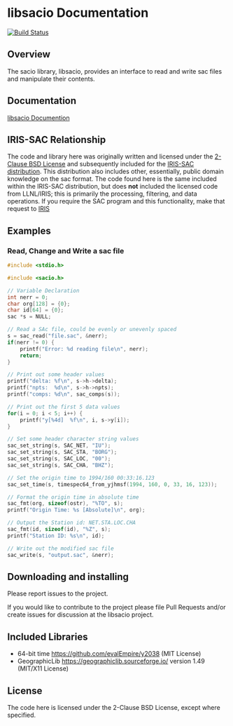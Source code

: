 libsacio Documentation
======================

[![Build Status](https://travis-ci.com/savage13/sacio.svg?branch=master)](https://travis-ci.com/savage13/sacio)

Overview
--------

The sacio library, libsacio, provides an interface to read and write sac files and manipulate their contents.

Documentation
-------------

[libsacio Documention](https://savage13.github.io/sacio/)

IRIS-SAC Relationship
---------------------

The code and library here was originally written and licensed under the [2-Clause BSD License](https://choosealicense.com/licenses/bsd-2-clause/) and subsequently included for the [IRIS-SAC distribution](http://ds.iris.edu/ds/nodes/dmc/forms/sac/). This distribution also includes other, essentially, public domain knowledge on the sac format.  The code found here is the same included within the IRIS-SAC distribution, but does **not** included the licensed code from LLNL/IRIS; this is primarily the processing, filtering, and data operations. If you require the SAC program and this functionality, make that request to [IRIS](http://ds.iris.edu/ds/nodes/dmc/forms/sac/)


Examples
--------

### Read, Change and Write a sac file

```c
#include <stdio.h>

#include <sacio.h>

// Variable Declaration
int nerr = 0;
char org[128] = {0};
char id[64] = {0};
sac *s = NULL;

// Read a SAc file, could be evenly or unevenly spaced
s = sac_read("file.sac", &nerr);
if(nerr != 0) {
    printf("Error: %d reading file\n", nerr);
    return;
}

// Print out some header values
printf("delta: %f\n", s->h->delta);
printf("npts:  %d\n", s->h->npts);
printf("comps: %d\n", sac_comps(s));

// Print out the first 5 data values
for(i = 0; i < 5; i++) {
    printf("y[%4d]  %f\n", i, s->y[i]);
}

// Set some header character string values
sac_set_string(s, SAC_NET, "IU");
sac_set_string(s, SAC_STA, "BORG");
sac_set_string(s, SAC_LOC, "00");
sac_set_string(s, SAC_CHA, "BHZ");

// Set the origin time to 1994/160 00:33:16.123
sac_set_time(s, timespec64_from_yjhmsf(1994, 160, 0, 33, 16, 123));

// Format the origin time in absolute time
sac_fmt(org, sizeof(ostr), "%TO", s);
printf("Origin Time: %s [Absolute]\n", org);

// Output the Station id: NET.STA.LOC.CHA
sac_fmt(id, sizeof(id), "%Z", s);
printf("Station ID: %s\n", id);

// Write out the modified sac file
sac_write(s, "output.sac", &nerr);
```


Downloading and installing
--------------------------

Please report issues to the project.

If you would like to contribute to the project please file Pull Requests and/or create issues for discussion at the libsacio project.

Included Libraries
------------------

- 64-bit time https://github.com/evalEmpire/y2038 (MIT License)
- GeographicLib https://geographiclib.sourceforge.io/ version 1.49 (MIT/X11 License)

License
-------

The code here is licensed under the 2-Clause BSD License, except where specified.
